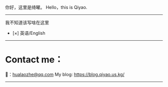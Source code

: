 你好，这里是绮曜。
Hello，this is Qiyao.

---

我不知道该写啥在这里
- [×] 英语/English

---

# Contact me：
📮：hualaozhe@qq.com
My blog: https://blog.qiyao.us.kg/

---
